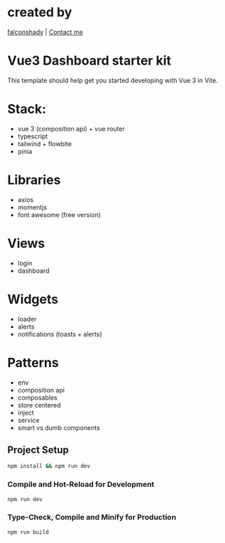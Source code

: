 # created by
[falconshady](https://falconshady.com) | [Contact me](mailto:falconshady@gmail.com)

# Vue3 Dashboard starter kit
This template should help get you started developing with Vue 3 in Vite.

# Stack:
- vue 3 (composition api) + vue router
- typescript
- tailwind + flowbite
- pinia

# Libraries
- axios
- momentjs
- font awesome (free version)

# Views
- login
- dashboard

# Widgets
- loader
- alerts
- notifications (toasts + alerts)

# Patterns
- env
- composition api
- composables
- store centered
- inject
- service
- smart vs dumb components


## Project Setup

```sh
npm install && npm run dev
```

### Compile and Hot-Reload for Development

```sh
npm run dev
```

### Type-Check, Compile and Minify for Production

```sh
npm run build
```
